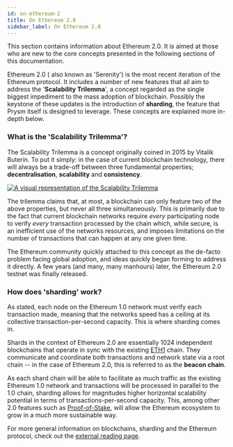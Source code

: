 ```yaml
---
id: on-ethereum-2
title: On Ethereum 2.0
sidebar_label: On Ethereum 2.0
---
```

  This section contains information about Ethereum 2.0. It is aimed at those who
  are new to the core concepts presented in the following sections of this
  documentation.

Ethereum 2.0 \( also known as 'Serenity'\) is the most recent iteration of the Ethereum protocol. It includes a number of new features that all aim to address the '**Scalability Trilemma**', a concept regarded as the single biggest impediment to the mass adoption of blockchain. Possibly the keystone of these updates is the introduction of **sharding**, the feature that Prysm itself is designed to leverage. These concepts are explained more in-depth below.

### What is the 'Scalability Trilemma'?

The Scalability Trilemma is a concept originally coined in 2015 by Vitalik Buterin. To put it simply: in the case of current blockchain technology, there will always be a trade-off between three fundamental properties; **decentralisation**, **scalability** and **consistency**.

[![A visual representation of the Scalability Trilemma](https://docs.ethhub.io/assets/images/dcs-triangle.png)](https://docs.ethhub.io/ethereum-roadmap/ethereum-2.0/sharding/#the-scalability-trilemma)

The trilemma claims that, at most, a blockchain can only feature two of the above properties, but never all three simultaneously. This is primarily due to the fact that current blockchain networks require _every_ participating node to verify _every_ transaction processed by the chain which, while secure, is an inefficient use of the networks resources, and imposes limitations on the number of transactions that can happen at any one given time.

The Ethereum community quickly attached to this concept as the de-facto problem facing global adoption, and ideas quickly began forming to address it directly. A few years \(and many, many manhours\) later, the Ethereum 2.0 testnet was finally released.  

### How does 'sharding' work?

As stated, each node on the Ethereum 1.0 network must verify each transaction made, meaning that the networks speed has a ceiling at its collective transaction-per-second capacity. This is where sharding comes in.

Shards in the context of Ethereum 2.0 are essentially 1024 independent blockchains that operate in sync with the existing [ETH1](/docs/terminology#eth1) chain. They communicate and coordinate both transactions and network state via a root chain -- in the case of Ethereum 2.0, this is referred to as the **beacon chain**.

As each shard chain will be able to facilitate as much traffic as the existing Ethereum 1.0 network and transactions will be processed in parallel to the 1.0 chain, sharding allows for magnitudes higher horizontal scalability potential in terms of transactions-per-second capacity. This, among other 2.0 features such as [Proof-of-Stake](/docs/terminology#proof-of-stake-pos), will allow the Ethereum ecosystem to grow in a much more sustainable way.

For more general information on blockchains, sharding and the Ethereum protocol, check out the [external reading page](/docs/contribute/required-reading).
